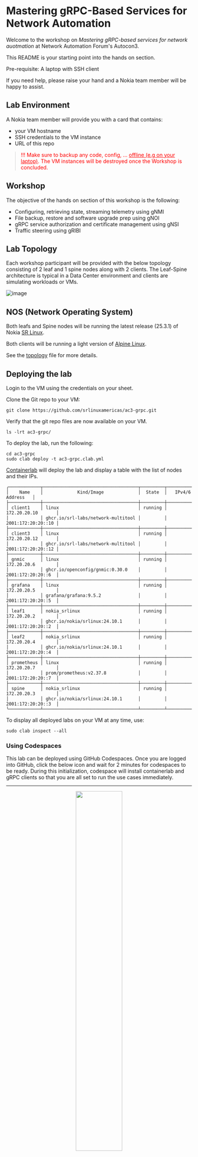 # Mastering gRPC-Based Services for Network Automation

Welcome to the workshop on *Mastering gRPC-based services for network auotmation* at Network Automation Forum's Autocon3.

This README is your starting point into the hands on section.

Pre-requisite: A laptop with SSH client

If you need help, please raise your hand and a Nokia team member will be happy to assist.

## Lab Environment

A Nokia team member will provide you with a card that contains:
- your VM hostname
- SSH credentials to the VM instance
- URL of this repo

> <p style="color:red">!!! Make sure to backup any code, config, ... <u> offline (e.g on your laptop)</u>. 
> The VM instances will be destroyed once the Workshop is concluded.</p>

## Workshop
The objective of the hands on section of this workshop is the following:
- Configuring, retrieving state, streaming telemetry using gNMI
- File backup, restore and software upgrade prep using gNOI
- gRPC service authorization and certificate management using gNSI
- Traffic steering using gRIBI

## Lab Topology

Each workshop participant will be provided with the below topology consisting of 2 leaf and 1 spine nodes along with 2 clients. The Leaf-Spine architecture is typical in a Data Center environment and clients are simulating workloads or VMs.

![image](images/lab-topology.jpg)

## NOS (Network Operating System)

Both leafs and Spine nodes will be running the latest release (25.3.1) of Nokia [SR Linux](https://www.nokia.com/networks/ip-networks/service-router-linux-NOS/).

Both clients will be running a light version of [Alpine Linux](https://alpinelinux.org/).

See the [topology](ac3-grpc.clab.yml) file for more details.

## Deploying the lab

Login to the VM using the credentials on your sheet.

Clone the Git repo to your VM:

```
git clone https://github.com/srlinuxamericas/ac3-grpc.git
```

Verify that the git repo files are now available on your VM.

```
ls -lrt ac3-grpc/
```

To deploy the lab, run the following:

```
cd ac3-grpc
sudo clab deploy -t ac3-grpc.clab.yml
```

[Containerlab](https://containerlab.dev/) will deploy the lab and display a table with the list of nodes and their IPs.

```
╭────────────┬────────────────────────────────────┬─────────┬────────────────────╮
│    Name    │             Kind/Image             │  State  │   IPv4/6 Address   │
├────────────┼────────────────────────────────────┼─────────┼────────────────────┤
│ client1    │ linux                              │ running │ 172.20.20.10       │
│            │ ghcr.io/srl-labs/network-multitool │         │ 2001:172:20:20::10 │
├────────────┼────────────────────────────────────┼─────────┼────────────────────┤
│ client3    │ linux                              │ running │ 172.20.20.12       │
│            │ ghcr.io/srl-labs/network-multitool │         │ 2001:172:20:20::12 │
├────────────┼────────────────────────────────────┼─────────┼────────────────────┤
│ gnmic      │ linux                              │ running │ 172.20.20.6        │
│            │ ghcr.io/openconfig/gnmic:0.30.0    │         │ 2001:172:20:20::6  │
├────────────┼────────────────────────────────────┼─────────┼────────────────────┤
│ grafana    │ linux                              │ running │ 172.20.20.5        │
│            │ grafana/grafana:9.5.2              │         │ 2001:172:20:20::5  │
├────────────┼────────────────────────────────────┼─────────┼────────────────────┤
│ leaf1      │ nokia_srlinux                      │ running │ 172.20.20.2        │
│            │ ghcr.io/nokia/srlinux:24.10.1      │         │ 2001:172:20:20::2  │
├────────────┼────────────────────────────────────┼─────────┼────────────────────┤
│ leaf2      │ nokia_srlinux                      │ running │ 172.20.20.4        │
│            │ ghcr.io/nokia/srlinux:24.10.1      │         │ 2001:172:20:20::4  │
├────────────┼────────────────────────────────────┼─────────┼────────────────────┤
│ prometheus │ linux                              │ running │ 172.20.20.7        │
│            │ prom/prometheus:v2.37.8            │         │ 2001:172:20:20::7  │
├────────────┼────────────────────────────────────┼─────────┼────────────────────┤
│ spine      │ nokia_srlinux                      │ running │ 172.20.20.3        │
│            │ ghcr.io/nokia/srlinux:24.10.1      │         │ 2001:172:20:20::3  │
╰────────────┴────────────────────────────────────┴─────────┴────────────────────╯

```

To display all deployed labs on your VM at any time, use:

```
sudo clab inspect --all
```

### Using Codespaces

This lab can be deployed using GitHub Codespaces. Once you are logged into GitHub, click the below icon and wait for 2 minutes for codespaces to be ready. During this initialization, codespace will install containerlab and gRPC clients so that you are all set to run the use cases immediately.

---
<div align=center>
<a href="https://codespaces.new/srlinuxamericas/ac3-grpc?quickstart=1">
<img src="https://gitlab.com/rdodin/pics/-/wikis/uploads/d78a6f9f6869b3ac3c286928dd52fa08/run_in_codespaces-v1.svg?sanitize=true" style="width:50%"/></a>

**[Run](https://codespaces.new/srlinuxamericas/ac3-grpc?quickstart=1) this lab in GitHub Codespaces for free**.  
[Learn more](https://containerlab.dev/manual/codespaces/) about Containerlab for Codespaces.

</div>

---

## Connecting to the devices

Find the nodename or IP address of the device from the above output and then use SSH.

Username: `admin`

Password: Refer to the provided sheet

Note: Password less authentication is enabled by Containerlab using SSH keys.

```
ssh leaf1
```

To login to the client, identify the client hostname using the `sudo clab inspect --all` command above and then:

```
sudo docker exec –it client3 sh
```

### IPv4 Link Addressing

![image](images/lab-ipv4.jpg)

### IPv6 Link Addressing

![image](images/lab-ipv6.jpg)

### Verify reachability between devices

After the lab is deployed, check reachability between leaf and spine devices using ping.

Example on spine to Leaf1 for IPv4:

```
ping -c 3 192.168.10.2 network-instance default
```

Example on spine to Leaf1 for IPv6:

```
ping6 -c 3 192:168:10::2 network-instance default
```

## gRPC Clients

We will be using the following gRPC clients:

- [gNMIc](https://gnmic.openconfig.net/)
- [gNOIc](https://gnoic.kmrd.dev/)
- [gNSIc](https://github.com/karimra/gnsic)
- [gRIBIc](https://gribic.kmrd.dev/)

All 4 clients are installed when initializing the VM or codespace.

Verify that clients are installed on your VM:

```
gnmic version
gnoic version
gnsic version
gribic version
```

If for any reason, one of the above clients needs to be re-installed or updated, refer to the client pages referenced above.

For gnsi build instructions, refer to the [gnsi-build.sh](gnsi-build.sh) script in this repo.

All gnmic, gnoic, gnsic and gribic commands will be executed from the VM.

![image](images/lab-setup.jpg)

## Enabling gRPC services

Before we get on with the use cases, let's verify the gRPC server configuration and confirm whether all required gRPC services are enabled.

There are 2 gRPC servers created on all 3 SR Linux devices - mgmt (secure using TLS) and insecure-mgmt (not using TLS).

On either leafs or spine, run the following command to display the gRPC configuration for both servers.

```bash
info flat system grpc-server mgmt
info flat system grpc-server insecure-mgmt
```

Expected output for secure gRPC server:

```bash
set / system grpc-server mgmt admin-state enable
set / system grpc-server mgmt rate-limit 65000
set / system grpc-server mgmt tls-profile clab-profile
set / system grpc-server mgmt network-instance mgmt
set / system grpc-server mgmt trace-options [ request response common ]
set / system grpc-server mgmt services [ gnmi gnoi gnsi gribi p4rt ]
set / system grpc-server mgmt unix-socket admin-state enable
```

Expected output for insecure gRPC server:

```bash
set / system grpc-server insecure-mgmt admin-state enable
set / system grpc-server insecure-mgmt rate-limit 65000
set / system grpc-server insecure-mgmt network-instance mgmt
set / system grpc-server insecure-mgmt port 57401
set / system grpc-server insecure-mgmt trace-options [ request response common ]
set / system grpc-server insecure-mgmt services [ gnmi gnoi gnsi gribi p4rt ]
set / system grpc-server insecure-mgmt unix-socket admin-state enable
```

We can see that all 4 gRPC services for this workshop are enabled on both gRPC servers.

Secure gRPC server is listening on the default gRPC port (57400) while the insecure gRPC server is listening on port 57401.

## Useful links

* [containerlab](https://containerlab.dev/)
* [gNMIc](https://gnmic.openconfig.net/)
* [gNOIc](https://gnoic.kmrd.dev/)
* [gRIBIc](https://gribic.kmrd.dev//)

### SR Linux
* [SR Linux documentation](https://documentation.nokia.com/srlinux/)
* [Learn SR Linux](https://learn.srlinux.dev/)
* [YANG Browser](https://yang.srlinux.dev/)
* [gNxI Browser](https://gnxi.srlinux.dev/)

